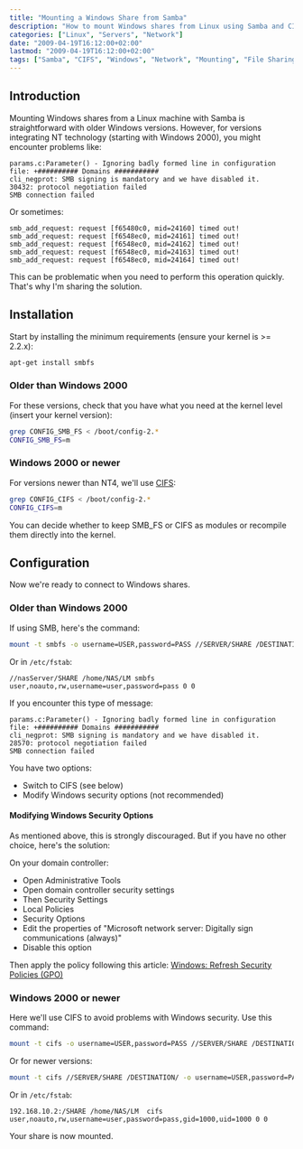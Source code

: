 ```yaml
---
title: "Mounting a Windows Share from Samba"
description: "How to mount Windows shares from Linux using Samba and CIFS methods, with configuration options for different Windows versions."
categories: ["Linux", "Servers", "Network"]
date: "2009-04-19T16:12:00+02:00"
lastmod: "2009-04-19T16:12:00+02:00"
tags: ["Samba", "CIFS", "Windows", "Network", "Mounting", "File Sharing"]
---
```


## Introduction

Mounting Windows shares from a Linux machine with Samba is straightforward with older Windows versions. However, for versions integrating NT technology (starting with Windows 2000), you might encounter problems like:

```
params.c:Parameter() - Ignoring badly formed line in configuration file: +########## Domains ###########
cli_negprot: SMB signing is mandatory and we have disabled it.
30432: protocol negotiation failed
SMB connection failed
```

Or sometimes:

```
smb_add_request: request [f65480c0, mid=24160] timed out!
smb_add_request: request [f6548ec0, mid=24161] timed out!
smb_add_request: request [f6548ec0, mid=24162] timed out!
smb_add_request: request [f6548ec0, mid=24163] timed out!
smb_add_request: request [f6548ec0, mid=24164] timed out!
```

This can be problematic when you need to perform this operation quickly. That's why I'm sharing the solution.

## Installation

Start by installing the minimum requirements (ensure your kernel is >= 2.2.x):

```bash
apt-get install smbfs
```

### Older than Windows 2000

For these versions, check that you have what you need at the kernel level (insert your kernel version):

```bash
grep CONFIG_SMB_FS < /boot/config-2.*
CONFIG_SMB_FS=m
```

### Windows 2000 or newer

For versions newer than NT4, we'll use [CIFS](https://en.wikipedia.org/wiki/CIFS):

```bash
grep CONFIG_CIFS < /boot/config-2.*
CONFIG_CIFS=m
```

You can decide whether to keep SMB_FS or CIFS as modules or recompile them directly into the kernel.

## Configuration

Now we're ready to connect to Windows shares.

### Older than Windows 2000

If using SMB, here's the command:

```bash
mount -t smbfs -o username=USER,password=PASS //SERVER/SHARE /DESTINATION/
```

Or in `/etc/fstab`:

```
//nasServer/SHARE /home/NAS/LM smbfs user,noauto,rw,username=user,password=pass 0 0
```

If you encounter this type of message:

```
params.c:Parameter() - Ignoring badly formed line in configuration file: +########## Domains ###########
cli_negprot: SMB signing is mandatory and we have disabled it.
28570: protocol negotiation failed
SMB connection failed
```

You have two options:
- Switch to CIFS (see below)
- Modify Windows security options (not recommended)

#### Modifying Windows Security Options

As mentioned above, this is strongly discouraged. But if you have no other choice, here's the solution:

On your domain controller:

- Open Administrative Tools
- Open domain controller security settings
- Then Security Settings
- Local Policies
- Security Options
- Edit the properties of "Microsoft network server: Digitally sign communications (always)"
- Disable this option

Then apply the policy following this article: [Windows: Refresh Security Policies (GPO)]()

### Windows 2000 or newer

Here we'll use CIFS to avoid problems with Windows security. Use this command:

```bash
mount -t cifs -o username=USER,password=PASS //SERVER/SHARE /DESTINATION/
```

Or for newer versions:

```bash
mount -t cifs //SERVER/SHARE /DESTINATION/ -o username=USER,password=PASS
```

Or in `/etc/fstab`:

```
192.168.10.2:/SHARE /home/NAS/LM  cifs  user,noauto,rw,username=user,password=pass,gid=1000,uid=1000 0 0
```

Your share is now mounted.
